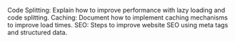 Code Splitting: Explain how to improve performance with lazy loading and code splitting.
Caching: Document how to implement caching mechanisms to improve load times.
SEO: Steps to improve website SEO using meta tags and structured data.
